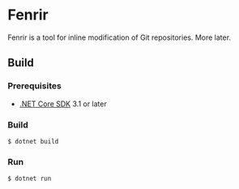 Fenrir
======

Fenrir is a tool for inline modification of Git repositories. More later.

Build
-----

### Prerequisites

- [.NET Core SDK][dotnet-core-sdk] 3.1 or later

### Build

```console
$ dotnet build
```

### Run

```console
$ dotnet run
```

[dotnet-core-sdk]: https://dot.net/
